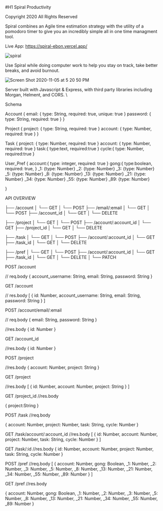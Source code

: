 #H1 Spiral Productivity

Copyright 2020 All Rights Reserved

Spiral combines an Agile time estimation strategy with the utility of a pomodoro timer to give you an incredibly simple all in one time managment tool. 

Live App: https://spiral-ebon.vercel.app/

![spiral](https://user-images.githubusercontent.com/8163492/98314565-177e4b00-1f8b-11eb-880f-4965583d0cca.png)


Use Spiral while doing computer work to help you stay on track, take better breaks, and avoid burnout. 

![Screen Shot 2020-11-05 at 5 20 50 PM](https://user-images.githubusercontent.com/8163492/98314634-45638f80-1f8b-11eb-98f7-2d359b5c39d1.png)

Server built with Javascript & Express, with third party libraries including Morgan, Helment, and CORS. \



Schema

Account
{
  email: {
    type: String,
    required: true,
    unique: true
  }
   password: {
    type: String,
    required: true
  }
}

Project 
{
  project: {
   type: String,
   required: true
  }
  account: {
   type: Number,
   required: true
  }
}

Task 
{
  project: {
   type: Number,
   required: true
  }
  account: {
   type: Number,
   required: true
  }
  task:{
   type:text,
   required:true
  }
  cycle:{
   type: Number,
   required:true
}

User_Pref
{
 account:{
 type: integer,
 required: true
 } 
 gong:{
 type:boolean,
 required: true,
 } 
  _1: {type: Number}
  _2: {type: Number}
  _3: {type: Number}
  _5: {type: Number}
  _8: {type: Number}
  _13: {type: Number}
  _21: {type: Number}
  _34: {type: Number}
  _55: {type: Number}
  _89: {type: Number}
  
 }
 
 
API OVERVIEW

├── /account
│   └── GET
│   └── POST
├── /email/:email
│   └── GET
│   └── POST
├── /account_id
│   └── GET
│   └── DELETE

├── /project
│   └── GET
│   └── POST
├── /account/:account_id
│   └── GET
├── /project_id
│   └── GET
│   └── DELETE

├── /task
│   └── GET
│   └── POST
├── /account/:account_id
│   └── GET
├── /task_id
│   └── GET
│   └── DELETE

├── /pref
│   └── GET
│   └── POST
├── /account/:account_id
│   └── GET
├── /task_id
│   └── GET
│   └── DELETE
│   └── PATCH



POST /account

// req.body
{
  account_username: String,
  email: String,
  password: String
}

GET /account

// res.body
[
  {
    id: Number,
    account_username: String,
    email: String,
    password: String
  }
]



POST /account/email/:email

// req.body 
{
  email: String,
  password: String
}

//res.body
{
  id: Number
}
 
 
  
GET /account_id

//res.body
{
  id: Number
}



POST /project

//res.body
{
 account: Number,
 project: String
}


GET /project

//res.body
[
  {
    id: Number,
    account: Number,
    project: String
  }
]


GET /project_id
//res.body

{
  project:String
}

POST /task
//req.body

{
    account: Number,
    project: Number,
    task: String,
    cycle: Number
}

GET /task/account/:account_id
//res.body
[
  {
    id: Number,
    account: Number,
    project: Number,
    task: String,
    cycle: Number
   }
]


GET /task/:id
//res.body
  {
    id: Number,
    account: Number,
    project: Number,
    task: String,
    cycle: Number
   }
   
   
 POST /pref
 //req.body
 [
   {
      account: Number,
      gong: Boolean,
      _1: Number,
      _2: Number,
      _3: Number,
      _5: Number,
      _8: Number,
      _13: Number,
      _21: Number,
      _34: Number,
      _55: Number,
      _89: Number
    }
  ]
 
 
  GET /pref
 //res.body
 
 {
    account: Number,
    gong: Boolean,
    _1: Number,
    _2: Number,
    _3: Number,
    _5: Number,
    _8: Number,
    _13: Number,
    _21: Number,
    _34: Number,
    _55: Number,
    _89: Number
  }
 

